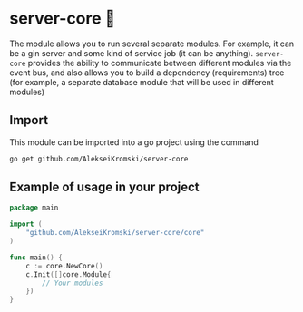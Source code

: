 # server-core 💫
The module allows you to run several separate modules.
For example, it can be a gin server and some kind of service job (it can be anything). 
`server-core` provides the ability to communicate between different modules
via the event bus, and also allows you to build a dependency (requirements) tree 
(for example, a separate database module that will be used in different modules)

## Import
This module can be imported into a go project using the command

```bash 
go get github.com/AlekseiKromski/server-core
```
## Example of usage in your project

```go
package main

import (
	"github.com/AlekseiKromski/server-core/core"
)

func main() {
	c := core.NewCore()
	c.Init([]core.Module{
		// Your modules
	})
}

```
